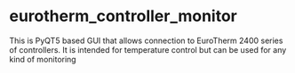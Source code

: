 # eurotherm_controller_monitor
This is PyQT5 based GUI that allows connection to EuroTherm 2400 series of controllers. It is intended for temperature control but can be used for any kind of monitoring 
